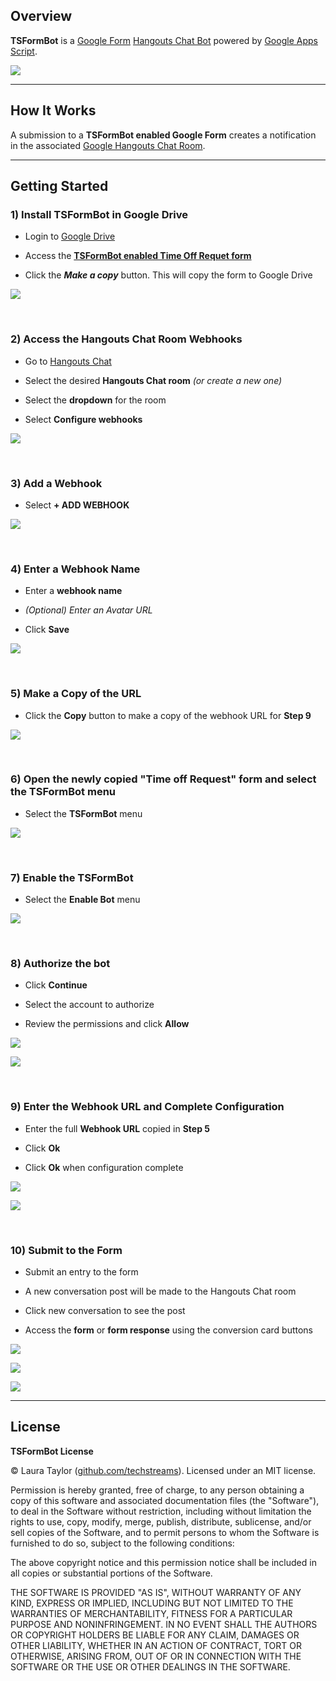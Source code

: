 ## Overview

**TSFormBot** is a [Google Form](https://www.google.com/forms/about/) [Hangouts Chat Bot](https://gsuite.google.com/products/chat/) powered by [Google Apps Script](https://www.google.com/script/start/).

![](img/step10-3.png)

---

## How It Works


A submission to a **TSFormBot enabled Google Form** creates a notification in the associated [Google Hangouts Chat Room](https://gsuite.google.com/products/chat/).

---

## Getting Started


### 1) Install TSFormBot in Google Drive

* Login to [Google Drive](https://drive.google.com/)

* Access the **[TSFormBot enabled Time Off Requet form](https://docs.google.com/forms/d/1KWev-4-TlVLlNFPrCQlvawZXiDmGFEFJvm4PR2Hrycs/copy)**

* Click the ***Make a copy*** button. This will copy the form to Google Drive

![](img/step1.png)

<br>


### 2) Access the Hangouts Chat Room Webhooks


* Go to [Hangouts Chat](https://chat.google.com)

* Select the desired **Hangouts Chat room** *(or create a new one)*

* Select the **dropdown** for the room

* Select **Configure webhooks**

![](img/step2.png)

<br>

### 3) Add a Webhook

* Select **+ ADD WEBHOOK**

![](img/step3.png)

<br>

### 4) Enter a Webhook Name

* Enter a **webhook name**

* *(Optional) Enter an Avatar URL*

* Click **Save**

![](img/step4.png)

<br>

### 5) Make a Copy of the URL

* Click the **Copy** button to make a copy of the webhook URL for **Step 9**

![](img/step5.png)

<br>

### 6) Open the newly copied "Time off Request" form and select the TSFormBot menu

* Select the **TSFormBot** menu

![](img/step6.png)

<br>

### 7) Enable the TSFormBot

* Select the **Enable Bot** menu

![](img/step7.png)

<br>

### 8) Authorize the bot

* Click **Continue**

* Select the account to authorize

* Review the permissions and click **Allow**

![](img/step8-1.png)

![](img/step8-2.png)

<br>

### 9) Enter the Webhook URL and Complete Configuration

* Enter the full **Webhook URL** copied in **Step 5**

* Click **Ok**

* Click **Ok** when configuration complete

![](img/step9-1.png)

![](img/step9-2.png)

<br>


### 10) Submit to the Form

* Submit an entry to the form

* A new conversation post will be made to the Hangouts Chat room

* Click new conversation to see the post

* Access the **form** or **form response** using the conversion card buttons

![](img/step10-1.png)

![](img/step10-2.png)

![](img/step10-3.png)

---

## License

**TSFormBot License**

© Laura Taylor ([github.com/techstreams](https://github.com/techstreams)). Licensed under an MIT license.

Permission is hereby granted, free of charge, to any person obtaining a copy of this software and associated documentation files (the "Software"), to deal in the Software without restriction, including without limitation the rights to use, copy, modify, merge, publish, distribute, sublicense, and/or sell copies of the Software, and to permit persons to whom the Software is furnished to do so, subject to the following conditions:

The above copyright notice and this permission notice shall be included in all copies or substantial portions of the Software.

THE SOFTWARE IS PROVIDED "AS IS", WITHOUT WARRANTY OF ANY KIND, EXPRESS OR IMPLIED, INCLUDING BUT NOT LIMITED TO THE WARRANTIES OF MERCHANTABILITY, FITNESS FOR A PARTICULAR PURPOSE AND NONINFRINGEMENT. IN NO EVENT SHALL THE AUTHORS OR COPYRIGHT HOLDERS BE LIABLE FOR ANY CLAIM, DAMAGES OR OTHER LIABILITY, WHETHER IN AN ACTION OF CONTRACT, TORT OR OTHERWISE, ARISING FROM, OUT OF OR IN CONNECTION WITH THE SOFTWARE OR THE USE OR OTHER DEALINGS IN THE SOFTWARE.

